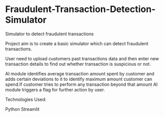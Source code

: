 # Fraudulent-Transaction-Detection-Simulator

Simulator to detect fraudulent transactions

Project aim is to create a basic simulator which can detect fraudulent transactions.

User need to upload customers past transactions data and then enter new transaction details to find out whether transaction is suspicious or not.

AI module identifies average transaction amount spent by customer and adds certain deviations to it to identify maximum amount customer can spend.If customer tries to perform any transaction beyond that amount AI module triggers a flag for further action by user.

Technologies Used:

Python
Streamlit
